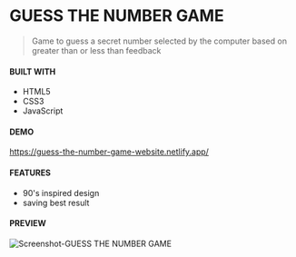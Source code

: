 # GUESS THE NUMBER GAME

> Game to guess a secret number selected by the computer based on greater than or less than feedback

#### BUILT WITH

* HTML5
* CSS3
* JavaScript


#### DEMO

https://guess-the-number-game-website.netlify.app/

#### FEATURES

* 90's inspired design
* saving best result


#### PREVIEW
![Screenshot-GUESS THE NUMBER GAME](https://github.com/JuliaCMint/guess-the-number-game/assets/105377899/7c6be6ab-0bd1-49b7-aa49-1c0fd7677205)


